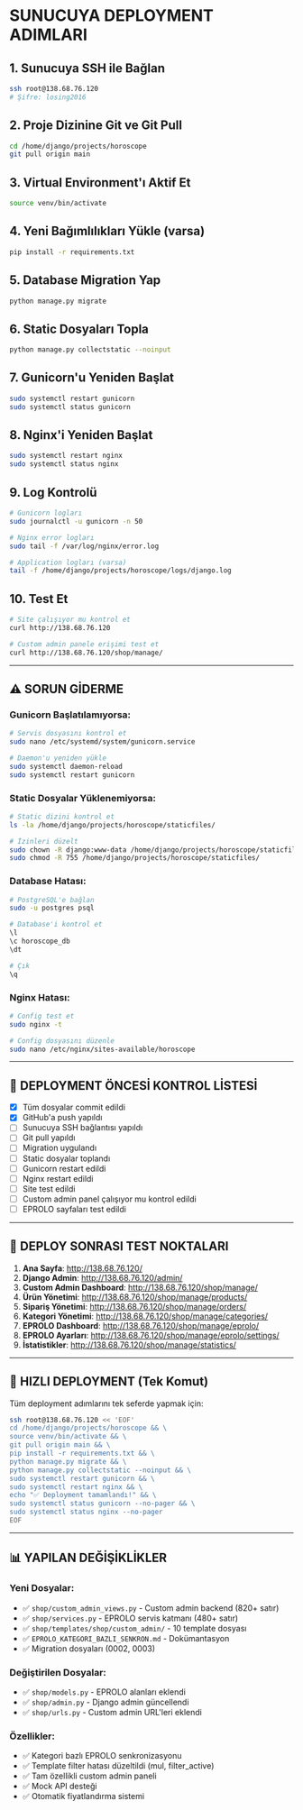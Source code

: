 # SUNUCUYA DEPLOYMENT ADIMLARI

## 1. Sunucuya SSH ile Bağlan
```bash
ssh root@138.68.76.120
# Şifre: losing2016
```

## 2. Proje Dizinine Git ve Git Pull
```bash
cd /home/django/projects/horoscope
git pull origin main
```

## 3. Virtual Environment'ı Aktif Et
```bash
source venv/bin/activate
```

## 4. Yeni Bağımlılıkları Yükle (varsa)
```bash
pip install -r requirements.txt
```

## 5. Database Migration Yap
```bash
python manage.py migrate
```

## 6. Static Dosyaları Topla
```bash
python manage.py collectstatic --noinput
```

## 7. Gunicorn'u Yeniden Başlat
```bash
sudo systemctl restart gunicorn
sudo systemctl status gunicorn
```

## 8. Nginx'i Yeniden Başlat
```bash
sudo systemctl restart nginx
sudo systemctl status nginx
```

## 9. Log Kontrolü
```bash
# Gunicorn logları
sudo journalctl -u gunicorn -n 50

# Nginx error logları
sudo tail -f /var/log/nginx/error.log

# Application logları (varsa)
tail -f /home/django/projects/horoscope/logs/django.log
```

## 10. Test Et
```bash
# Site çalışıyor mu kontrol et
curl http://138.68.76.120

# Custom admin panele erişimi test et
curl http://138.68.76.120/shop/manage/
```

---

## ⚠️ SORUN GİDERME

### Gunicorn Başlatılamıyorsa:
```bash
# Servis dosyasını kontrol et
sudo nano /etc/systemd/system/gunicorn.service

# Daemon'u yeniden yükle
sudo systemctl daemon-reload
sudo systemctl restart gunicorn
```

### Static Dosyalar Yüklenemiyorsa:
```bash
# Static dizini kontrol et
ls -la /home/django/projects/horoscope/staticfiles/

# İzinleri düzelt
sudo chown -R django:www-data /home/django/projects/horoscope/staticfiles/
sudo chmod -R 755 /home/django/projects/horoscope/staticfiles/
```

### Database Hatası:
```bash
# PostgreSQL'e bağlan
sudo -u postgres psql

# Database'i kontrol et
\l
\c horoscope_db
\dt

# Çık
\q
```

### Nginx Hatası:
```bash
# Config test et
sudo nginx -t

# Config dosyasını düzenle
sudo nano /etc/nginx/sites-available/horoscope
```

---

## 📝 DEPLOYMENT ÖNCESİ KONTROL LİSTESİ

- [x] Tüm dosyalar commit edildi
- [x] GitHub'a push yapıldı
- [ ] Sunucuya SSH bağlantısı yapıldı
- [ ] Git pull yapıldı
- [ ] Migration uygulandı
- [ ] Static dosyalar toplandı
- [ ] Gunicorn restart edildi
- [ ] Nginx restart edildi
- [ ] Site test edildi
- [ ] Custom admin panel çalışıyor mu kontrol edildi
- [ ] EPROLO sayfaları test edildi

---

## 🎯 DEPLOY SONRASI TEST NOKTALARI

1. **Ana Sayfa**: http://138.68.76.120/
2. **Django Admin**: http://138.68.76.120/admin/
3. **Custom Admin Dashboard**: http://138.68.76.120/shop/manage/
4. **Ürün Yönetimi**: http://138.68.76.120/shop/manage/products/
5. **Sipariş Yönetimi**: http://138.68.76.120/shop/manage/orders/
6. **Kategori Yönetimi**: http://138.68.76.120/shop/manage/categories/
7. **EPROLO Dashboard**: http://138.68.76.120/shop/manage/eprolo/
8. **EPROLO Ayarları**: http://138.68.76.120/shop/manage/eprolo/settings/
9. **İstatistikler**: http://138.68.76.120/shop/manage/statistics/

---

## 🚀 HIZLI DEPLOYMENT (Tek Komut)

Tüm deployment adımlarını tek seferde yapmak için:

```bash
ssh root@138.68.76.120 << 'EOF'
cd /home/django/projects/horoscope && \
source venv/bin/activate && \
git pull origin main && \
pip install -r requirements.txt && \
python manage.py migrate && \
python manage.py collectstatic --noinput && \
sudo systemctl restart gunicorn && \
sudo systemctl restart nginx && \
echo "✅ Deployment tamamlandı!" && \
sudo systemctl status gunicorn --no-pager && \
sudo systemctl status nginx --no-pager
EOF
```

---

## 📊 YAPILAN DEĞİŞİKLİKLER

### Yeni Dosyalar:
- ✅ `shop/custom_admin_views.py` - Custom admin backend (820+ satır)
- ✅ `shop/services.py` - EPROLO servis katmanı (480+ satır)
- ✅ `shop/templates/shop/custom_admin/` - 10 template dosyası
- ✅ `EPROLO_KATEGORI_BAZLI_SENKRON.md` - Dokümantasyon
- ✅ Migration dosyaları (0002, 0003)

### Değiştirilen Dosyalar:
- ✅ `shop/models.py` - EPROLO alanları eklendi
- ✅ `shop/admin.py` - Django admin güncellendi
- ✅ `shop/urls.py` - Custom admin URL'leri eklendi

### Özellikler:
- ✅ Kategori bazlı EPROLO senkronizasyonu
- ✅ Template filter hatası düzeltildi (mul, filter_active)
- ✅ Tam özellikli custom admin paneli
- ✅ Mock API desteği
- ✅ Otomatik fiyatlandırma sistemi
